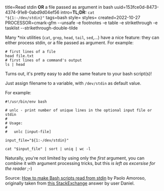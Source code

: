 title=Read stdin <b>OR</b> a file passed as argument in bash
uuid=153fce0d-8473-4374-91e8-0abd9d04ef56
intro=<b>TL;DR:</b> <code>cat "${1:-/dev/stdin}"</code>
tags=bash
style=
styles=
created=2022-10-27
PROCESSOR=cmark-gfm --unsafe -e footnotes -e table -e strikethrough -e tasklist --strikethrough-double-tilde

Many *nix utilities
(`cat`, `grep`, `head`, `tail`, `sed`,...)
have a nice feature:
they can either process stdin, or a file passed as argument.
For example:

	# first lines of a file
	head file.txt
	# first lines of a command's output
	ls | head

Turns out, it's pretty easy to add the same feature to your bash script(s)!

Just assign filename to a variable,
with `/dev/stdin` as default value.

For example:

	#!/usr/bin/env bash

	# unlc - print number of unique lines in the optional input file or stdin
	#
	# Usage:
	#
	#   unlc [input-file]

	input_file="${1:-/dev/stdin}"

	cat "$input_file" | sort | uniq | wc -l

Naturally, you're not limited by using only the _first_ argument,
you can combine it with argument processing tricks,
but this _is left as excersise for the reader_ ;-)

Source: [How to make Bash scripts read from stdin][s1] by Paolo Amoroso,
originally taken from [this StackExchange][s2] answer by user Daniel.

[s1]: https://journal.paoloamoroso.com/how-to-make-bash-scripts-read-from-stdin
[s2]: https://superuser.com/questions/747884/how-to-write-a-script-that-accepts-input-from-a-file-or-from-stdin/807874#807874
